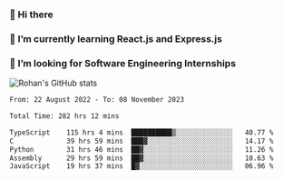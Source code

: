 ### 👋 Hi there 

<!--
**rohznmdev/rohznmdev** is a ✨ _special_ ✨ repository because its `README.md` (this file) appears on your GitHub profile.

Here are some ideas to get you started:

- 🔭 I’m currently working on ...
- 🌱 I’m currently learning Ruby and Ruby on Rails
- 👯 I’m looking to collaborate on ...
- 🤔 I’m looking for help with ...
- 💬 Ask me about ...
- 📫 How to reach me: ...
- 😄 Pronouns: ...
- ⚡ Fun fact: ...
-->
### 🌱 I’m currently learning React.js and Express.js
### 🤔 I’m looking for Software Engineering Internships
![Rohan's GitHub stats](https://github-readme-stats.vercel.app/api?username=rohznmdev&theme=dark&show_icons=true)

<!--START_SECTION:waka-->

```txt
From: 22 August 2022 - To: 08 November 2023

Total Time: 282 hrs 12 mins

TypeScript    115 hrs 4 mins  ██████████▒░░░░░░░░░░░░░░   40.77 %
C             39 hrs 59 mins  ███▓░░░░░░░░░░░░░░░░░░░░░   14.17 %
Python        31 hrs 46 mins  ██▓░░░░░░░░░░░░░░░░░░░░░░   11.26 %
Assembly      29 hrs 59 mins  ██▓░░░░░░░░░░░░░░░░░░░░░░   10.63 %
JavaScript    19 hrs 37 mins  █▓░░░░░░░░░░░░░░░░░░░░░░░   06.96 %
```

<!--END_SECTION:waka-->
